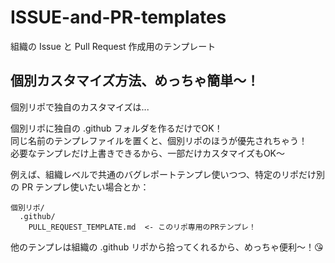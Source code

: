 ISSUE-and-PR-templates
============================================
組織の Issue と Pull Request 作成用のテンプレート



個別カスタマイズ方法、めっちゃ簡単〜！  
--------------------------------------------
個別リポで独自のカスタマイズは...

個別リポに独自の .github フォルダを作るだけでOK！  
同じ名前のテンプレファイルを置くと、個別リポのほうが優先されちゃう！  
必要なテンプレだけ上書きできるから、一部だけカスタマイズもOK〜  

例えば、組織レベルで共通のバグレポートテンプレ使いつつ、特定のリポだけ別の PR テンプレ使いたい場合とか：

```
個別リポ/
  .github/
    PULL_REQUEST_TEMPLATE.md  <- このリポ専用のPRテンプレ！
```
他のテンプレは組織の .github リポから拾ってくれるから、めっちゃ便利〜！😘

<!-- TODO: テンプレートを追加
Issue URL: https://github.com/stylebikeweb/ISSUE-and-PR-templates/issues/1
- ISSUE_TEMPLATE
  - bug-report.yml
  - feature-request.yml
  - comfig.yml
- PULL_REQUEST_TEMPLATE 
-->
